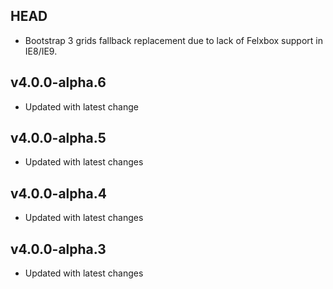 HEAD
---------------
- Bootstrap 3 grids fallback replacement due to lack of Felxbox support in IE8/IE9.

v4.0.0-alpha.6
---------------
- Updated with latest change

v4.0.0-alpha.5
---------------
- Updated with latest changes

v4.0.0-alpha.4
---------------
- Updated with latest changes

v4.0.0-alpha.3
---------------
- Updated with latest changes
